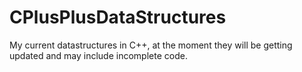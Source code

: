 # CPlusPlusDataStructures
My current datastructures in C++, at the moment they will be getting updated and may include incomplete code.
